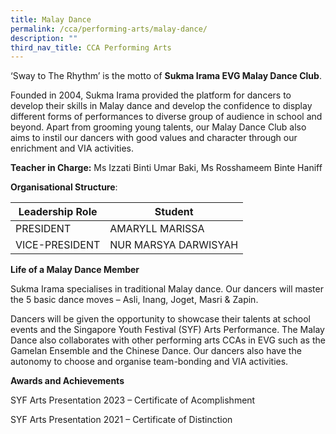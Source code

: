 ```yaml
---
title: Malay Dance
permalink: /cca/performing-arts/malay-dance/
description: ""
third_nav_title: CCA Performing Arts
---
```

‘Sway to The Rhythm’ is the motto of **Sukma Irama EVG Malay Dance Club**. 

Founded in 2004, Sukma Irama provided the platform for dancers to develop their skills in Malay dance and develop the confidence to display different forms of performances to diverse group of audience in school and beyond. Apart from grooming young talents, our Malay Dance Club also aims to instil our dancers with good values and character through our enrichment and VIA activities.

**Teacher in Charge:** Ms Izzati Binti Umar Baki, Ms Rosshameem Binte Haniff

**Organisational Structure**:

 | Leadership Role | Student                                  |
|---------------------------------|-------------------------------------------------------|
| PRESIDENT | AMARYLL MARISSA                                           |
| VICE-PRESIDENT | NUR MARSYA DARWISYAH                                          |

**Life of a Malay Dance Member**

Sukma Irama specialises in traditional Malay dance. Our dancers will master the 5 basic dance moves – Asli, Inang, Joget, Masri & Zapin. 

Dancers will be given the opportunity to showcase their talents at school events and the Singapore Youth Festival (SYF) Arts Performance. The Malay Dance also collaborates with other performing arts CCAs in EVG such as the Gamelan Ensemble and the Chinese Dance. Our dancers also have the autonomy to choose and organise team-bonding and VIA activities.

**Awards and Achievements**

SYF Arts Presentation 2023 – Certificate of Acomplishment

SYF Arts Presentation 2021 – Certificate of Distinction